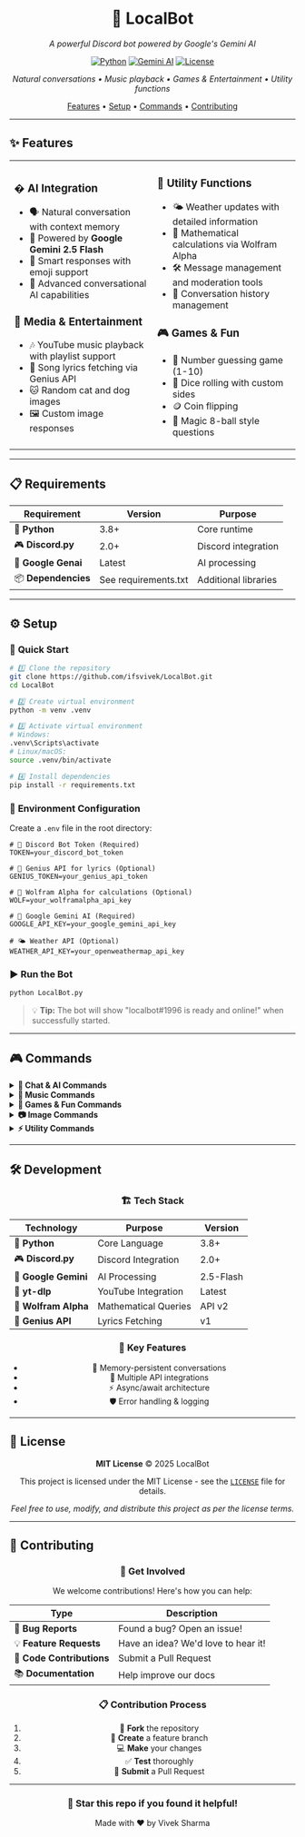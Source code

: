 <div align="center">

# 🤖 LocalBot

_A powerful Discord bot powered by Google's Gemini AI_

[![Python](https://img.shields.io/badge/Python-3.8+-blue.svg)](https://python.org)
[![Gemini AI](https://img.shields.io/badge/Gemini-AI-4285f4.svg)](https://ai.google.dev/)
[![License](https://img.shields.io/badge/License-MIT-green.svg)](LICENSE)

_Natural conversations • Music playback • Games & Entertainment • Utility functions_

[Features](#-features) • [Setup](#️-setup) • [Commands](#-commands) • [Contributing](#-contributing)

</div>

---

## ✨ Features

<table>
<tr>
<td width="50%">

### � **AI Integration**

-   🗣️ Natural conversation with context memory
-   🤖 Powered by **Google Gemini 2.5 Flash**
-   💭 Smart responses with emoji support
-   🧠 Advanced conversational AI capabilities

### 🎵 **Media & Entertainment**

-   🎶 YouTube music playback with playlist support
-   🎤 Song lyrics fetching via Genius API
-   🐱 Random cat and dog images
-   🖼️ Custom image responses

</td>
<td width="50%">

### 🔧 **Utility Functions**

-   🌤️ Weather updates with detailed information
-   🧮 Mathematical calculations via Wolfram Alpha
-   🛠️ Message management and moderation tools
-   💾 Conversation history management

### 🎮 **Games & Fun**

-   🎯 Number guessing game (1-10)
-   🎲 Dice rolling with custom sides
-   🪙 Coin flipping
-   🎱 Magic 8-ball style questions

</td>
</tr>
</table>

---

## 📋 Requirements

<div align="center">

| Requirement         | Version              | Purpose              |
| ------------------- | -------------------- | -------------------- |
| 🐍 **Python**       | 3.8+                 | Core runtime         |
| 🎮 **Discord.py**   | 2.0+                 | Discord integration  |
| 🤖 **Google Genai** | Latest               | AI processing        |
| 📦 **Dependencies** | See requirements.txt | Additional libraries |

</div>

---

## ⚙️ Setup

### 🚀 **Quick Start**

```bash
# 1️⃣ Clone the repository
git clone https://github.com/ifsvivek/LocalBot.git
cd LocalBot

# 2️⃣ Create virtual environment
python -m venv .venv

# 3️⃣ Activate virtual environment
# Windows:
.venv\Scripts\activate
# Linux/macOS:
source .venv/bin/activate

# 4️⃣ Install dependencies
pip install -r requirements.txt
```

### 🔑 **Environment Configuration**

Create a `.env` file in the root directory:

```env
# 🤖 Discord Bot Token (Required)
TOKEN=your_discord_bot_token

# 🎤 Genius API for lyrics (Optional)
GENIUS_TOKEN=your_genius_api_token

# 🧮 Wolfram Alpha for calculations (Optional)
WOLF=your_wolframalpha_api_key

# 🧠 Google Gemini AI (Required)
GOOGLE_API_KEY=your_google_gemini_api_key

# 🌤️ Weather API (Optional)
WEATHER_API_KEY=your_openweathermap_api_key
```

### ▶️ **Run the Bot**

```bash
python LocalBot.py
```

> 💡 **Tip:** The bot will show "localbot#1996 is ready and online!" when successfully started.

---

## 🎮 Commands

<details>
<summary><b>💬 Chat & AI Commands</b></summary>

| Command               | Description                   | Example                  |
| --------------------- | ----------------------------- | ------------------------ |
| `@LocalBot [message]` | 🗣️ Chat with Gemini AI        | `@LocalBot Hello there!` |
| `/calculate [query]`  | 🧮 Solve mathematical queries | `/calculate 2+2*3`       |
| `/weather [city]`     | 🌤️ Get weather information    | `/weather New York`      |

</details>

<details>
<summary><b>🎵 Music Commands</b></summary>

| Command          | Description                | Example                   |
| ---------------- | -------------------------- | ------------------------- |
| `/play [query]`  | 🎶 Play music from YouTube | `/play Bohemian Rhapsody` |
| `/stop`          | ⏹️ Stop current playback   | `/stop`                   |
| `/lyrics [song]` | 🎤 Get song lyrics         | `/lyrics Imagine Dragons` |
| `/join`          | ➕ Join voice channel      | `/join`                   |
| `/leave`         | ➖ Leave voice channel     | `/leave`                  |

</details>

<details>
<summary><b>🎲 Games & Fun Commands</b></summary>

| Command           | Description                | Example                    |
| ----------------- | -------------------------- | -------------------------- |
| `/gtn`            | 🎯 Guess the number (1-10) | `/gtn`                     |
| `/dice [sides]`   | 🎲 Roll dice               | `/dice 20`                 |
| `/flip`           | 🪙 Flip a coin             | `/flip`                    |
| `/ask [question]` | 🎱 Ask yes/no questions    | `/ask Will it rain today?` |

</details>

<details>
<summary><b>📷 Image Commands</b></summary>

| Command | Description         | Example |
| ------- | ------------------- | ------- |
| `/cat`  | 🐱 Random cat image | `/cat`  |
| `/dog`  | 🐕 Random dog image | `/dog`  |
| `/gt`   | 🖼️ GT meme image    | `/gt`   |

</details>

<details>
<summary><b>⚡ Utility Commands</b></summary>

| Command           | Description            | Example          |
| ----------------- | ---------------------- | ---------------- |
| `/purge [amount]` | 🗑️ Delete messages     | `/purge 10`      |
| `$clear [amount]` | 🧹 Clear DM messages   | `$clear 5`       |
| `$clear_history`  | 💾 Reset chat memory   | `$clear_history` |
| `$pin`            | 📌 Pin replied message | `$pin`           |

</details>

---

## 🛠️ Development

<div align="center">

### 🏗️ **Tech Stack**

| Technology           | Purpose              | Version   |
| -------------------- | -------------------- | --------- |
| 🐍 **Python**        | Core Language        | 3.8+      |
| 🎮 **Discord.py**    | Discord Integration  | 2.0+      |
| 🤖 **Google Gemini** | AI Processing        | 2.5-Flash |
| 🎵 **yt-dlp**        | YouTube Integration  | Latest    |
| 🧮 **Wolfram Alpha** | Mathematical Queries | API v2    |
| 🎤 **Genius API**    | Lyrics Fetching      | v1        |

### 🔄 **Key Features**

-   💾 Memory-persistent conversations
-   🔗 Multiple API integrations
-   ⚡ Async/await architecture
-   🛡️ Error handling & logging

</div>

---

## 📜 License

<div align="center">

**MIT License** © 2025 LocalBot

This project is licensed under the MIT License - see the [`LICENSE`](./LICENSE) file for details.

_Feel free to use, modify, and distribute this project as per the license terms._

</div>

---

## 🤝 Contributing

<div align="center">

### 🚀 **Get Involved**

We welcome contributions! Here's how you can help:

| Type                      | Description                         |
| ------------------------- | ----------------------------------- |
| 🐛 **Bug Reports**        | Found a bug? Open an issue!         |
| 💡 **Feature Requests**   | Have an idea? We'd love to hear it! |
| 🔧 **Code Contributions** | Submit a Pull Request               |
| 📚 **Documentation**      | Help improve our docs               |

### 📋 **Contribution Process**

1. 🍴 **Fork** the repository
2. 🌿 **Create** a feature branch
3. 💻 **Make** your changes
4. ✅ **Test** thoroughly
5. 📝 **Submit** a Pull Request

</div>

---

<div align="center">

### 🌟 **Star this repo if you found it helpful!**

Made with ❤️ by Vivek Sharma

</div>
